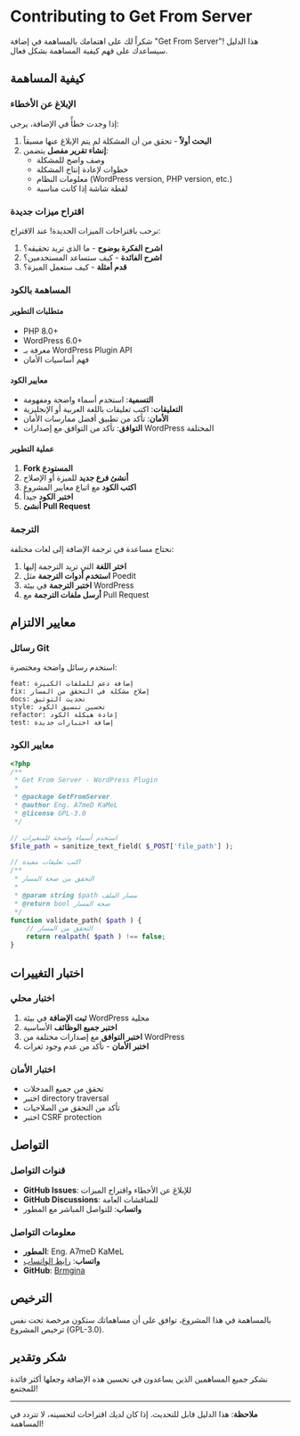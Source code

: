 # Contributing to Get From Server

شكراً لك على اهتمامك بالمساهمة في إضافة "Get From Server"! هذا الدليل سيساعدك على فهم كيفية المساهمة بشكل فعال.

## كيفية المساهمة

### الإبلاغ عن الأخطاء

إذا وجدت خطأً في الإضافة، يرجى:

1. **البحث أولاً** - تحقق من أن المشكلة لم يتم الإبلاغ عنها مسبقاً
2. **إنشاء تقرير مفصل** يتضمن:
   - وصف واضح للمشكلة
   - خطوات لإعادة إنتاج المشكلة
   - معلومات النظام (WordPress version, PHP version, etc.)
   - لقطة شاشة إذا كانت مناسبة

### اقتراح ميزات جديدة

نرحب باقتراحات الميزات الجديدة! عند الاقتراح:

1. **اشرح الفكرة بوضوح** - ما الذي تريد تحقيقه؟
2. **اشرح الفائدة** - كيف ستساعد المستخدمين؟
3. **قدم أمثلة** - كيف ستعمل الميزة؟

### المساهمة بالكود

#### متطلبات التطوير

- PHP 8.0+
- WordPress 6.0+
- معرفة بـ WordPress Plugin API
- فهم أساسيات الأمان

#### معايير الكود

- **التسمية**: استخدم أسماء واضحة ومفهومة
- **التعليقات**: اكتب تعليقات باللغة العربية أو الإنجليزية
- **الأمان**: تأكد من تطبيق أفضل ممارسات الأمان
- **التوافق**: تأكد من التوافق مع إصدارات WordPress المختلفة

#### عملية التطوير

1. **Fork المستودع**
2. **أنشئ فرع جديد** للميزة أو الإصلاح
3. **اكتب الكود** مع اتباع معايير المشروع
4. **اختبر الكود** جيداً
5. **أنشئ Pull Request**

### الترجمة

نحتاج مساعدة في ترجمة الإضافة إلى لغات مختلفة:

1. **اختر اللغة** التي تريد الترجمة إليها
2. **استخدم أدوات الترجمة** مثل Poedit
3. **اختبر الترجمة** في بيئة WordPress
4. **أرسل ملفات الترجمة** مع Pull Request

## معايير الالتزام

### رسائل Git

استخدم رسائل واضحة ومختصرة:

```
feat: إضافة دعم للملفات الكبيرة
fix: إصلاح مشكلة في التحقق من المسار
docs: تحديث التوثيق
style: تحسين تنسيق الكود
refactor: إعادة هيكلة الكود
test: إضافة اختبارات جديدة
```

### معايير الكود

```php
<?php
/**
 * Get From Server - WordPress Plugin
 * 
 * @package GetFromServer
 * @author Eng. A7meD KaMeL
 * @license GPL-3.0
 */

// استخدم أسماء واضحة للمتغيرات
$file_path = sanitize_text_field( $_POST['file_path'] );

// اكتب تعليقات مفيدة
/**
 * التحقق من صحة المسار
 * 
 * @param string $path مسار الملف
 * @return bool صحة المسار
 */
function validate_path( $path ) {
    // التحقق من المسار
    return realpath( $path ) !== false;
}
```

## اختبار التغييرات

### اختبار محلي

1. **ثبت الإضافة** في بيئة WordPress محلية
2. **اختبر جميع الوظائف** الأساسية
3. **اختبر التوافق** مع إصدارات مختلفة من WordPress
4. **اختبر الأمان** - تأكد من عدم وجود ثغرات

### اختبار الأمان

- تحقق من جميع المدخلات
- اختبر directory traversal
- تأكد من التحقق من الصلاحيات
- اختبر CSRF protection

## التواصل

### قنوات التواصل

- **GitHub Issues**: للإبلاغ عن الأخطاء واقتراح الميزات
- **GitHub Discussions**: للمناقشات العامة
- **واتساب**: للتواصل المباشر مع المطور

### معلومات التواصل

- **المطور**: Eng. A7meD KaMeL
- **واتساب**: [رابط الواتساب](https://wa.me/201556000180)
- **GitHub**: [Brmgina](https://github.com/Brmgina)

## الترخيص

بالمساهمة في هذا المشروع، توافق على أن مساهماتك ستكون مرخصة تحت نفس ترخيص المشروع (GPL-3.0).

## شكر وتقدير

نشكر جميع المساهمين الذين يساعدون في تحسين هذه الإضافة وجعلها أكثر فائدة للمجتمع!

---

**ملاحظة**: هذا الدليل قابل للتحديث. إذا كان لديك اقتراحات لتحسينه، لا تتردد في المساهمة!

